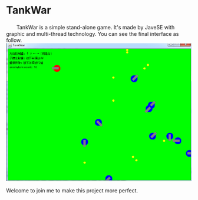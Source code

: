 # TankWar
　　TankWar is a simple stand-alone game. It's made by JaveSE with graphic and multi-thread technology. You can see the final interface as follow.
![Version 1.0](https://github.com/Pengineer/TankWar/raw/master/picture.jpg)

Welcome to join me to make this project more perfect. 
